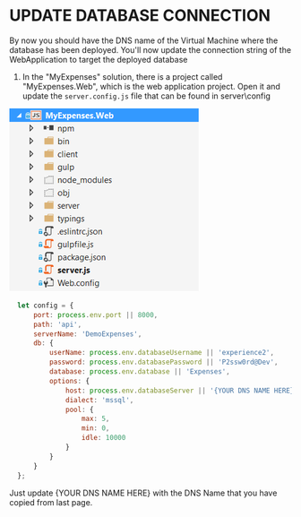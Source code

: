 <page title="Update Database Connection"/>

UPDATE DATABASE CONNECTION
====

By now you should have the DNS name of the Virtual Machine where the database has been deployed. You'll now update the connection string of the WebApplication to target the deployed database

1. In the "MyExpenses" solution, there is a project called "MyExpenses.Web", which is the web application project. Open it and update the `server.config.js` file that can be found in server\config

  ![](img/38.png)

  ```js
    let config = {
        port: process.env.port || 8000,
        path: 'api',
        serverName: 'DemoExpenses',
        db: {
            userName: process.env.databaseUsername || 'experience2',
            password: process.env.databasePassword || 'P2ssw0rd@Dev',
            database: process.env.database || 'Expenses',
            options: {
                host: process.env.databaseServer || '{YOUR DNS NAME HERE}',
                dialect: 'mssql',
                pool: {
                    max: 5,
                    min: 0,
                    idle: 10000
                }
            }
        }
    };
  ```

  Just update {YOUR DNS NAME HERE} with the DNS Name that you have copied from last page.